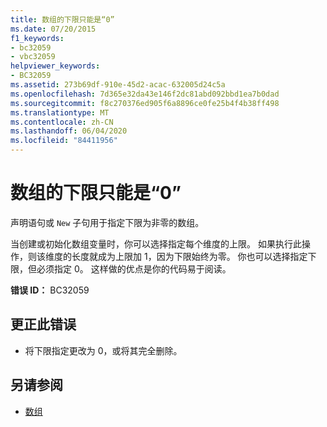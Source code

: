 ```yaml
---
title: 数组的下限只能是“0”
ms.date: 07/20/2015
f1_keywords:
- bc32059
- vbc32059
helpviewer_keywords:
- BC32059
ms.assetid: 273b69df-910e-45d2-acac-632005d24c5a
ms.openlocfilehash: 7d365e32da43e146f2dc81abd092bbd1ea7b0dad
ms.sourcegitcommit: f8c270376ed905f6a8896ce0fe25b4f4b38ff498
ms.translationtype: MT
ms.contentlocale: zh-CN
ms.lasthandoff: 06/04/2020
ms.locfileid: "84411956"
---
```

# <a name="array-lower-bounds-can-be-only-0"></a>数组的下限只能是“0”
声明语句或 `New` 子句用于指定下限为非零的数组。  
  
 当创建或初始化数组变量时，你可以选择指定每个维度的上限。 如果执行此操作，则该维度的长度就成为上限加 1，因为下限始终为零。 你也可以选择指定下限，但必须指定 0。 这样做的优点是你的代码易于阅读。  
  
 **错误 ID：** BC32059  
  
## <a name="to-correct-this-error"></a>更正此错误  
  
- 将下限指定更改为 0，或将其完全删除。  
  
## <a name="see-also"></a>另请参阅

- [数组](../programming-guide/language-features/arrays/index.md)
